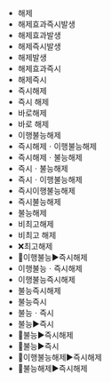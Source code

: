 - 해제
- 해제효과즉시발생
- 해제효과발생
- 해제즉시발생
- 해제발생
- 해제효과즉시
- 해제즉시
- 즉시해제
- 즉시 해제
- 바로해제
- 바로 해제
- 이행불능해제
- 즉시해제ㆍ이행불능해제
- 즉시해제ㆍ불능해제
- 즉시ㆍ불능해제
- 즉시ㆍ이행불능해제
- 즉시이행불능해제
- 즉시불능해제
- 불능해제
- 비최고해제
- 비최고 해제
- ❌최고해제
- 📌이행불능▶️즉시해제
- 이행불능ㆍ즉시해제
- 이행불능즉시해제
- 불능즉시해제
- 불능즉시
- 불능ㆍ즉시
- 불능▶️즉시
- 📌불능▶️즉시해제
- 📌불능▶️즉시
- 📌이행불능해제▶️즉시해제
- 📌불능해제▶️즉시해제